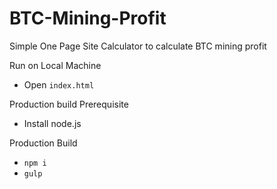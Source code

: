 # BTC-Mining-Profit
Simple One Page Site Calculator to calculate BTC mining profit

Run on Local Machine
- Open `index.html`

Production build Prerequisite
- Install node.js

Production Build
- `npm i`
- `gulp`
